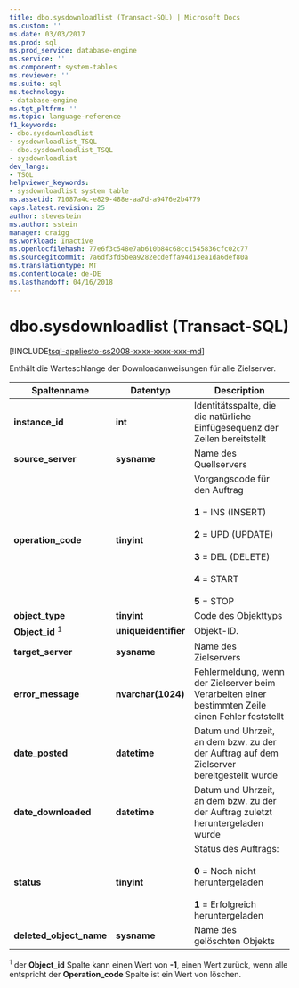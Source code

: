 ```yaml
---
title: dbo.sysdownloadlist (Transact-SQL) | Microsoft Docs
ms.custom: ''
ms.date: 03/03/2017
ms.prod: sql
ms.prod_service: database-engine
ms.service: ''
ms.component: system-tables
ms.reviewer: ''
ms.suite: sql
ms.technology:
- database-engine
ms.tgt_pltfrm: ''
ms.topic: language-reference
f1_keywords:
- dbo.sysdownloadlist
- sysdownloadlist_TSQL
- dbo.sysdownloadlist_TSQL
- sysdownloadlist
dev_langs:
- TSQL
helpviewer_keywords:
- sysdownloadlist system table
ms.assetid: 71087a4c-e829-488e-aa7d-a9476e2b4779
caps.latest.revision: 25
author: stevestein
ms.author: sstein
manager: craigg
ms.workload: Inactive
ms.openlocfilehash: 77e6f3c548e7ab610b84c68cc1545836cfc02c77
ms.sourcegitcommit: 7a6df3fd5bea9282ecdeffa94d13ea1da6def80a
ms.translationtype: MT
ms.contentlocale: de-DE
ms.lasthandoff: 04/16/2018
---
```

# <a name="dbosysdownloadlist-transact-sql"></a>dbo.sysdownloadlist (Transact-SQL)
[!INCLUDE[tsql-appliesto-ss2008-xxxx-xxxx-xxx-md](../../includes/tsql-appliesto-ss2008-xxxx-xxxx-xxx-md.md)]

  Enthält die Warteschlange der Downloadanweisungen für alle Zielserver.  
  
|Spaltenname|Datentyp|Description|  
|-----------------|---------------|-----------------|  
|**instance_id**|**int**|Identitätsspalte, die die natürliche Einfügesequenz der Zeilen bereitstellt|  
|**source_server**|**sysname**|Name des Quellservers|  
|**operation_code**|**tinyint**|Vorgangscode für den Auftrag<br /><br /> **1** = INS (INSERT)<br /><br /> **2** = UPD (UPDATE)<br /><br /> **3** = DEL (DELETE)<br /><br /> **4** = START<br /><br /> **5** = STOP|  
|**object_type**|**tinyint**|Code des Objekttyps|  
|**Object_id** <sup>1</sup>|**uniqueidentifier**|Objekt-ID.|  
|**target_server**|**sysname**|Name des Zielservers|  
|**error_message**|**nvarchar(1024)**|Fehlermeldung, wenn der Zielserver beim Verarbeiten einer bestimmten Zeile einen Fehler feststellt|  
|**date_posted**|**datetime**|Datum und Uhrzeit, an dem bzw. zu der der Auftrag auf dem Zielserver bereitgestellt wurde|  
|**date_downloaded**|**datetime**|Datum und Uhrzeit, an dem bzw. zu der der Auftrag zuletzt heruntergeladen wurde|  
|**status**|**tinyint**|Status des Auftrags:<br /><br /> **0** = Noch nicht heruntergeladen<br /><br /> **1** = Erfolgreich heruntergeladen|  
|**deleted_object_name**|**sysname**|Name des gelöschten Objekts|  
  
 <sup>1</sup> der **Object_id** Spalte kann einen Wert von **-1**, einen Wert zurück, wenn alle entspricht der **Operation_code** Spalte ist ein Wert von löschen.  
  
  
